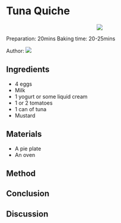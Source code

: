 # Tuna Quiche
<p align="center">
<img src="example.png" />
</p>

Preparation: 20mins Baking time: 20-25mins

Author:
<a href="https://discord.com"><img src="https://img.shields.io/badge/Discord-{nouille}%23{2370}-25?style=for-the-badge&logo=discord" /> </a>  


## Ingredients
* 4 eggs
* Milk
* 1 yogurt or some liquid cream
* 1 or 2 tomatoes
* 1 can of tuna
* Mustard
## Materials
* A pie plate
* An oven
## Method

## Conclusion

## Discussion
